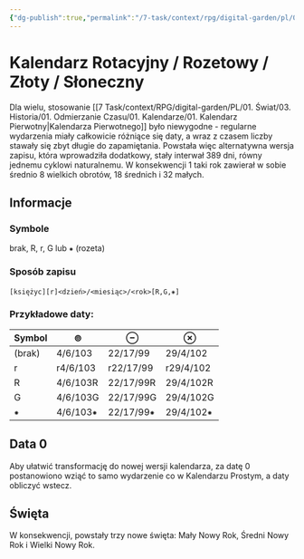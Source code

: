 ```yaml
---
{"dg-publish":true,"permalink":"/7-task/context/rpg/digital-garden/pl/01-swiat/03-historia/01-odmierzanie-czasu/01-kalendarze/02-kalendarz-rotacyjny/"}
---
```



# Kalendarz Rotacyjny / Rozetowy / Złoty / Słoneczny
Dla wielu, stosowanie [[7 Task/context/RPG/digital-garden/PL/01. Świat/03. Historia/01. Odmierzanie Czasu/01. Kalendarze/01. Kalendarz Pierwotny\|Kalendarza Pierwotnego]] było niewygodne - regularne wydarzenia miały całkowicie różniące się daty, a wraz z czasem liczby stawały się zbyt długie do zapamiętania. Powstała więc alternatywna wersja zapisu, która wprowadziła dodatkowy, stały interwał 389 dni, równy jednemu cyklowi naturalnemu. W konsekwencji 1 taki rok zawierał w sobie średnio 8 wielkich obrotów, 18 średnich i 32 małych. 

## Informacje
### Symbole
brak, R, r, G lub ⁕ (rozeta)
### Sposób zapisu
`[księżyc][r]<dzień>/<miesiąc>/<rok>[R,G,⁕]`
### Przykładowe daty:
| Symbol | ⊚        | ⊖         | ⊗         |
| ------ | -------- | --------- | --------- |
| (brak) | 4/6/103  | 22/17/99  | 29/4/102  |
| r      | r4/6/103 | r22/17/99 | r29/4/102 |
| R      | 4/6/103R | 22/17/99R | 29/4/102R |
| G      | 4/6/103G | 22/17/99G | 29/4/102G |
| ⁕      | 4/6/103⁕ | 22/17/99⁕ | 29/4/102⁕ |

## Data 0
Aby ułatwić transformację do nowej wersji kalendarza, za datę 0 postanowiono wziąć to samo wydarzenie co w Kalendarzu Prostym, a daty obliczyć wstecz. 

## Święta
W konsekwencji, powstały trzy nowe święta: Mały Nowy Rok, Średni Nowy Rok i Wielki Nowy Rok.
